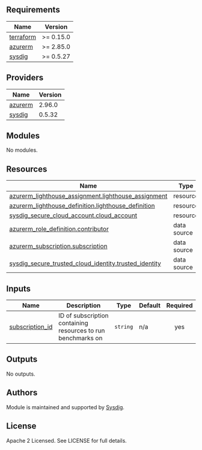 <!-- BEGINNING OF PRE-COMMIT-TERRAFORM DOCS HOOK -->
## Requirements

| Name | Version |
|------|---------|
| <a name="requirement_terraform"></a> [terraform](#requirement\_terraform) | >= 0.15.0 |
| <a name="requirement_azurerm"></a> [azurerm](#requirement\_azurerm) | >= 2.85.0 |
| <a name="requirement_sysdig"></a> [sysdig](#requirement\_sysdig) | >= 0.5.27 |

## Providers

| Name | Version |
|------|---------|
| <a name="provider_azurerm"></a> [azurerm](#provider\_azurerm) | 2.96.0 |
| <a name="provider_sysdig"></a> [sysdig](#provider\_sysdig) | 0.5.32 |

## Modules

No modules.

## Resources

| Name | Type |
|------|------|
| [azurerm_lighthouse_assignment.lighthouse_assignment](https://registry.terraform.io/providers/hashicorp/azurerm/latest/docs/resources/lighthouse_assignment) | resource |
| [azurerm_lighthouse_definition.lighthouse_definition](https://registry.terraform.io/providers/hashicorp/azurerm/latest/docs/resources/lighthouse_definition) | resource |
| [sysdig_secure_cloud_account.cloud_account](https://registry.terraform.io/providers/sysdiglabs/sysdig/latest/docs/resources/secure_cloud_account) | resource |
| [azurerm_role_definition.contributor](https://registry.terraform.io/providers/hashicorp/azurerm/latest/docs/data-sources/role_definition) | data source |
| [azurerm_subscription.subscription](https://registry.terraform.io/providers/hashicorp/azurerm/latest/docs/data-sources/subscription) | data source |
| [sysdig_secure_trusted_cloud_identity.trusted_identity](https://registry.terraform.io/providers/sysdiglabs/sysdig/latest/docs/data-sources/secure_trusted_cloud_identity) | data source |

## Inputs

| Name | Description | Type | Default | Required |
|------|-------------|------|---------|:--------:|
| <a name="input_subscription_id"></a> [subscription\_id](#input\_subscription\_id) | ID of subscription containing resources to run benchmarks on | `string` | n/a | yes |

## Outputs

No outputs.
<!-- END OF PRE-COMMIT-TERRAFORM DOCS HOOK -->

## Authors

Module is maintained and supported by [Sysdig](https://sysdig.com).

## License

Apache 2 Licensed. See LICENSE for full details.
